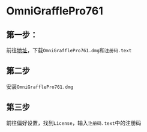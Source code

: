 # OmniGrafflePro761

## 第一步：
前往[地址](https://pan.baidu.com/s/1SE3BK20goFqRx1Af5ZB-gA)，下载`OmniGrafflePro761.dmg`和`注册码.text`
## 第二步
安装`OmniGrafflePro761.dmg`
## 第三步
前往偏好设置，找到`License`，输入`注册码.text`中的注册码